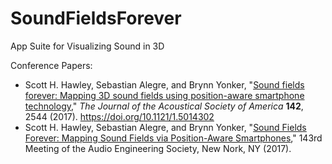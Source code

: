 # SoundFieldsForever
App Suite for Visualizing Sound in 3D

Conference Papers:

* Scott H. Hawley, Sebastian Alegre, and Brynn Yonker, "[Sound fields forever: Mapping 3D sound fields using position-aware smartphone technology](https://asa.scitation.org/doi/10.1121/1.5014302)," <i>The Journal of the Acoustical Society of America</i> <b>142</b>, 2544 (2017). https://doi.org/10.1121/1.5014302
* Scott H. Hawley, Sebastian Alegre, and Brynn Yonker, "[Sound Fields Forever: Mapping Sound Fields via Position-Aware Smartphones](http://www.aes.org/e-lib/browse.cfm?elib=19349)," 143rd Meeting of the Audio Engineering Society, New Nork, NY (2017). 
